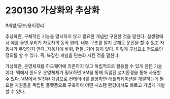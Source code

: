 #  230130 가상화와 추상화 
#개발/공부/용어정리

  추상화란, 구체적인 기능을 명시하지 않고 필요한 개념만 구현한 것을 말한다. 실생활에서 예를 들면 우리가 자동차의 동작 원리, 내부 구조를 알지 못해도 운전을 할 수 있고 자동차가 무엇인지 안다. 자동차에 바퀴, 핸들, 기어 등이 있다. 이렇게 구성요소 정도로만 정의를 할 수 있다. 즉, 복잡한 개념을 단순화 시킨 것을 말한다. 

 가상화란, 운영체제를 하드웨어에 의존하지 않고 독립적으로 활용될 수 있게 만든 기술이다. 맥에서 윈도우 운영체제가 필요하면 VM을 통해 독립된 설치환경을 통해 사용할 수 있다. VM에서 발전된 개념으로 컨테이너를 활용하면 애플리케이션을 개발하는데 필요한 자원들을 독립된 플랫폼으로 구축하여 어떤 시스템 환경에서도 빠르고 가볍게 개발할 수 있다. 